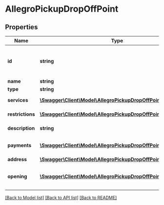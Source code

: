# AllegroPickupDropOffPoint

## Properties
Name | Type | Description | Notes
------------ | ------------- | ------------- | -------------
**id** | **string** | Point id. You can use it in Send with Allegro. | 
**name** | **string** | Point name. | 
**type** | **string** | Point type. | 
**services** | [**\Swagger\Client\Model\AllegroPickupDropOffPointServices[]**](AllegroPickupDropOffPointServices.md) | Point services. | 
**restrictions** | [**\Swagger\Client\Model\AllegroPickupDropOffPointRestrictions[]**](AllegroPickupDropOffPointRestrictions.md) | Point restrictions. | 
**description** | **string** | Point description | [optional] 
**payments** | [**\Swagger\Client\Model\AllegroPickupDropOffPointPayments[]**](AllegroPickupDropOffPointPayments.md) | Point payment type. | 
**address** | [**\Swagger\Client\Model\AllegroPickupDropOffPointAddress**](AllegroPickupDropOffPointAddress.md) |  | 
**opening** | [**\Swagger\Client\Model\AllegroPickupDropOffPointOpening[]**](AllegroPickupDropOffPointOpening.md) | Point working hours information. | 

[[Back to Model list]](../../README.md#documentation-for-models) [[Back to API list]](../../README.md#documentation-for-api-endpoints) [[Back to README]](../../README.md)


